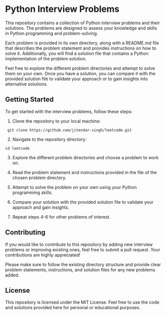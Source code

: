 # Python Interview Problems

This repository contains a collection of Python interview problems and their solutions. The problems are designed to assess your knowledge and skills in Python programming and problem-solving.

Each problem is provided in its own directory, along with a README.md file that describes the problem statement and provides instructions on how to solve it. Additionally, you will find a solution file that contains a Python implementation of the problem solution.

Feel free to explore the different problem directories and attempt to solve them on your own. Once you have a solution, you can compare it with the provided solution file to validate your approach or to gain insights into alternative solutions.

## Getting Started

To get started with the interview problems, follow these steps:

1. Clone the repository to your local machine:

``` git clone https://github.com/jitendar-singh/leetcode.git```


2. Navigate to the repository directory:

```cd leetcode```


3. Explore the different problem directories and choose a problem to work on.

4. Read the problem statement and instructions provided in the file of the chosen problem directory.

5. Attempt to solve the problem on your own using your Python programming skills.

6. Compare your solution with the provided solution file to validate your approach and gain insights.

7. Repeat steps 4-6 for other problems of interest.

## Contributing

If you would like to contribute to this repository by adding new interview problems or improving existing ones, feel free to submit a pull request. Your contributions are highly appreciated!

Please make sure to follow the existing directory structure and provide clear problem statements, instructions, and solution files for any new problems added.

## License

This repository is licensed under the MIT License. Feel free to use the code and solutions provided here for personal or educational purposes.

